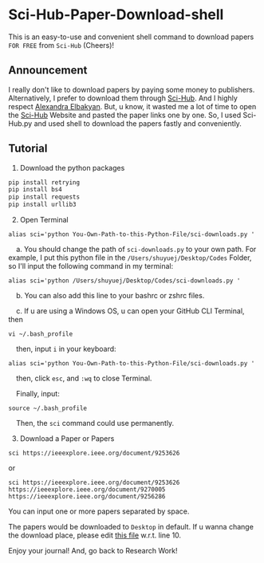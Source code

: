 # Sci-Hub-Paper-Download-shell
This is an easy-to-use and convenient shell command to download papers `FOR FREE` from `Sci-Hub` (Cheers)!

## Announcement
I really don't like to download papers by paying some money to publishers.
Alternatively, I prefer to download them through [Sci-Hub](https://sci-hub.st/). And I highly respect [Alexandra Elbakyan](https://en.wikipedia.org/wiki/Alexandra_Elbakyan).
But, u know, it wasted me a lot of time to open the [Sci-Hub](https://sci-hub.st/) Website and pasted the paper links one by one.
So, I used Sci-Hub.py and used shell to download the papers fastly and conveniently.

## Tutorial
1. Download the python packages

```python
pip install retrying
pip install bs4
pip install requests
pip install urllib3
```

2. Open Terminal

```shell
alias sci='python You-Own-Path-to-this-Python-File/sci-downloads.py '
```

&nbsp; &nbsp; a. You should change the path of `sci-downloads.py` to your own path. For example, I put this python file in the `/Users/shuyuej/Desktop/Codes` Folder, so I'll input the following command in my terminal:

```shell
alias sci='python /Users/shuyuej/Desktop/Codes/sci-downloads.py '
```

&nbsp; &nbsp; b. You can also add this line to your bashrc or zshrc files.

&nbsp; &nbsp; c. If u are using a Windows OS, u can open your GitHub CLI Terminal, then

```shell
vi ~/.bash_profile
```

&nbsp; &nbsp; then, input `i` in your keyboard:

```shell
alias sci='python You-Own-Path-to-this-Python-File/sci-downloads.py '
```

&nbsp; &nbsp; then, click `esc`, and `:wq` to close Terminal.

&nbsp; &nbsp; Finally, input:

```shell
source ~/.bash_profile
```

&nbsp; &nbsp; Then, the `sci` command could use permanently.
    
3. Download a Paper or Papers

```shell
sci https://ieeexplore.ieee.org/document/9253626
```

or 

```shell
sci https://ieeexplore.ieee.org/document/9253626 https://ieeexplore.ieee.org/document/9270005 https://ieeexplore.ieee.org/document/9256286
```

You can input one or more papers separated by space.

The papers would be downloaded to `Desktop` in default. 
If u wanna change the download place, please edit [this file](https://github.com/SuperBruceJia/Sci-Hub-Paper-Download-shell/blob/main/sci-downloads.py) w.r.t. line 10.

Enjoy your journal! And, go back to Research Work!

